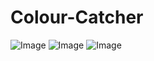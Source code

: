 # Colour-Catcher
![Image](https://github.com/user-attachments/assets/c9c81758-fd83-4044-af15-f2a7bb032b1e)
![Image](https://github.com/user-attachments/assets/19a00794-6bf7-4880-aea1-350a9c0668f1)
![Image](https://github.com/user-attachments/assets/e0171b49-6973-44bb-b8b9-138aa3dcdecb)
